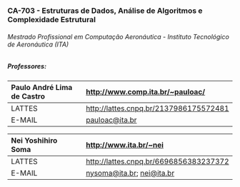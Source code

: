 ### CA-703 - Estruturas de Dados, Análise de Algoritmos e Complexidade Estrutural

###### Mestrado Profissional em Computação Aeronáutica - Instituto Tecnológico de Aeronáutica (ITA)

##### Professores:

|Paulo André Lima de Castro |http://www.comp.ita.br/~pauloac/|
|:-------------|:-------------|
|LATTES   |http://lattes.cnpq.br/2137986175572481|
|E-MAIL   |pauloac@ita.br|

|Nei Yoshihiro Soma|http://www.ita.br/~nei|
|:-------------|:-------------|
|LATTES|http://lattes.cnpq.br/6696856383237372|
|E-MAIL|nysoma@ita.br; nei@ita.br|

